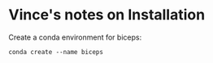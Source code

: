 # Vince's notes on Installation


Create a conda environment for biceps:
```
conda create --name biceps
```

